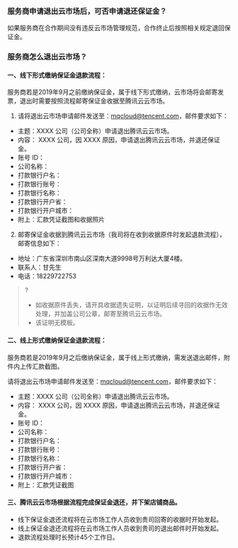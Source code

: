 ### 服务商申请退出云市场后，可否申请退还保证金？ 
如果服务商在合作期间没有违反云市场管理规范，合作终止后按照相关规定退回保证金。

### 服务商怎么退出云市场？
#### 一、线下形式缴纳保证金退款流程：
服务商若是2019年9月之前缴纳保证金，属于线下形式缴纳，云市场将会邮寄发票，退出时需要按照流程邮寄保证金收据至腾讯云云市场。

1. 请将退出云市场申请邮件发送至：mqcloud@tencent.com，邮件要求如下：
 - 主题：XXXX 公司（公司全称）申请退出腾讯云云市场。
 - 内容： XXXX 公司，因 XXXX 原因，申请退出腾讯云云市场，并退还保证金。
 - 账号 ID：
 - 公司名称：                                             
 - 打款银行户名：                                                           
 - 打款银行账号：               
 - 打款银行名称：
 - 打款银行开户省：
 - 打款银行开户城市：                                         
 - 附上：汇款凭证截图和收据照片
 

2. 邮寄保证金收据到腾讯云云市场（我司将在收到收据原件时发起退款流程），邮寄信息如下：
 - 地址：广东省深圳市南山区深南大道9998号万利达大厦4楼。
 - 联系人：甘先生
 - 电话：18229722753
>?
>- 如收据原件丢失，请开具收据遗失证明，以证明后续寻回的收据作无效处理，并加盖公司公章，邮寄至腾讯云云市场。
>- 该证明无模板。
 
 
####  二、线上形式缴纳保证金退款流程：
服务商若是2019年9月之后缴纳保证金，属于线上形式缴纳，需发送退出邮件，附件内上传汇款截图。

请将退出云市场申请邮件发送至：mqcloud@tencent.com，邮件要求如下：
- 主题：XXXX 公司（公司全称）申请退出腾讯云云市场。
- 内容： XXXX 公司，因 XXXX 原因，申请退出腾讯云云市场，并退还保证金。
- 账号 ID：
- 公司名称：
- 打款银行户名：
- 打款银行账号：
- 打款银行名称：
- 打款银行开户省：
- 打款银行开户城市：
- 附上：汇款凭证截图

 
#### 三、腾讯云云市场根据流程完成保证金退还，并下架店铺商品。
- 线下保证金退还流程将在云市场工作人员收到贵司回寄的收据时开始发起。
- 线上保证金退还流程将在云市场工作人员收到贵司的退出邮件时开始发起。
- 退款流程处理时长预计45个工作日。


